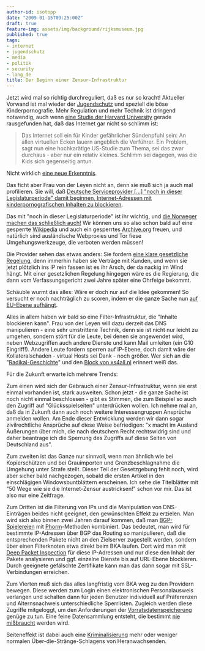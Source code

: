 ```yaml
---
author-id: isotopp
date: "2009-01-15T09:25:00Z"
draft: true
feature-img: assets/img/background/rijksmuseum.jpg
published: true
tags:
- internet
- jugendschutz
- media
- politik
- security
- lang_de
title: Der Beginn einer Zensur-Infrastruktur
---
```

Jetzt wird mal so richtig durchreguliert, daß es nur so kracht! Aktueller Vorwand ist mal wieder der <a href="http://www.spiegel.de/netzwelt/web/0,1518,601179,00.html">Jugendschutz</a> und speziell die böse Kinderpornografie. Mehr Regulation und mehr Technik ist dringend notwendig, auch wenn <a href="http://www.spiegel.de/netzwelt/web/0,1518,601256,00.html">eine Studie der Harvard University</a> gerade rausgefunden hat, daß das Internet gar nicht so schlimm ist: <blockquote>Das Internet soll ein für Kinder gefährlicher Sündenpfuhl sein: An allen virtuellen Ecken lauern angeblich die Verführer. Ein Problem, sagt nun eine hochkarätige US-Studie zum Thema, sei das zwar durchaus - aber nur ein relativ kleines. Schlimm sei dagegen, was die Kids sich gegenseitig antun.</blockquote> Nicht wirklich <a href="http://blog.koehntopp.de/archives/772-Kinder,-Identitaetsmanagement,-Jugendschutz-und-das-Internet.html">eine neue Erkenntnis</a>.

Das ficht aber Frau von der Leyen nicht an, denn sie muß sich ja auch mal profilieren. Sie will, daß <a href="http://www.spiegel.de/netzwelt/web/0,1518,601440,00.html">Deutsche Serviceprovider […]  "noch in dieser Legislaturperiode" damit beginnen, Internet-Adressen mit kinderpornografischen Inhalten zu blockieren</a>. 



Das mit "noch in dieser Legislaturperiode" ist ihr wichtig, und <a href="http://www.heise.de/newsticker/Familienministerin-Provider-machen-mit-beim-Sperren-von-Kinderporno--/meldung/121769">die Norweger machen das schließlich auch!</a> Wir können uns so also schon bald auf eine gesperrte <a href="http://www.heise.de/newsticker/Nach-Wikipedia-Sperre-Kritik-an-der-britischen-Internet-Watch-Foundation--/meldung/120398">Wikipedia</a> und auch ein gesperrtes <a href="http://www.heise.de/newsticker/Britische-Jugendschuetzer-lassen-Internet-Archiv-blockieren--/meldung/121754">Archive.org</a> freuen, und natürlich sind ausländische Webproxies und Tor fiese Umgehungswerkzeuge, die verboten werden müssen!

Die Provider sehen das etwas anders: Sie fordern <a href="http://www.heise.de/newsticker/Internetprovider-fordern-klare-gesetzliche-Regelung-fuer-Access-Blocking--/meldung/121799">eine klare gesetzliche Regelung</a>, denn immerhin haben sie Verträge mit Kunden, und wenn sie jetzt plötzlich ins IP rein fassen ist es ihr Arsch, der da nackig im Wind hängt. Mit einer gesetzlichen Regelung hingegen wäre es die Regierung, die dann vom Verfassungsgericht zwei Jahre später eine Ohrfeige bekommt.

Schäuble wurmt das alles: Wäre er doch nur auf die Idee gekommen! So versucht er noch nachträglich zu scoren, indem er die ganze Sache nun <a href="http://www.heise.de/newsticker/Schaeuble-will-Kampf-gegen-Kinderpornografie-internationalisieren--/meldung/121809">auf EU-Ebene aufhängt</a>.

Alles in allem haben wir bald so eine Filter-Infrastruktur, die "Inhalte blockieren kann". Frau von der Leyen will dazu derzeit das DNS manipulieren - eine sehr umstrittene Technik, denn sie ist nicht nur leicht zu umgehen, sondern stört für die Leute, bei denen sie angewendet wird, neben Webzugriffen auch andere Dienste und kann Mail umleiten (ein G10 Eingriff!). Andere Leute fordern sperren auf IP-Ebene, doch damit wäre der Kollateralschaden - virtual Hosts sei Dank - noch größer. Wer sich an die "<a href="http://de.wikipedia.org/wiki/Radikal_(Zeitschrift)">Radikal-Geschichte</a>" und den <a href="http://en.wikipedia.org/wiki/Xs4all#Radikal_Magazine">Block von xs4all.nl</a> erinnert weiß das.

Für die Zukunft erwarte ich mehrere Trends:

Zum einen wird sich der Gebrauch einer Zensur-Infrastruktur, wenn sie erst einmal vorhanden ist, stark ausweiten. Schon jetzt - die ganze Sache ist noch nicht einmal beschlossen - gibt es Stimmen, die zum  Beispiel so auch den Zugriff auf "Glücksspielseiten" unterdrücken wollen. Ich nehme mal an, daß da in Zukunft dann auch noch weitere Interessengruppen Ansprüche anmelden wollen. Am Ende dieser Entwicklung werden wir dann sogar zivilrechtliche Ansprüche auf diese Weise befriedigen: "x macht im Ausland Äußerungen über mich, die nach deutschem Recht rechtswidrig sind und daher beantrage ich die Sperrung des Zugriffs auf diese Seiten von Deutschland aus".

Zum zweiten ist das Ganze nur sinnvoll, wenn man ähnlich wie bei Kopierschützen und bei Grauimporten und Grenzbeschlagnahme die Umgehung unter Strafe stellt. Dieser Teil der Gesetzgebung fehlt noch, wird aber sicher bald nachgezogen, sobald die ersten Artikel in den einschlägigen Windowsbuntblättern erscheinen. Ich sehe die Titelblätter mit "50 Wege wie sie die Internet-Zensur austricksen!" schon vor mir. Das ist also nur eine Zeitfrage.

Zum Dritten ist die Filterung von IPs und die Manipulation von DNS-Einträgen beides nicht geeignet, den gewünschten Effekt zu erzielen. Man wird sich also binnen zwei Jahren darauf kommen, daß man <a href="http://en.wikipedia.org/wiki/BGP">BGP-Spielereien</a> mit <a href="http://en.wikipedia.org/wiki/Phorm">Phorm</a>-Methoden kombiniert. Das bedeutet, man wird für bestimmte IP-Adressen über BGP das Routing so manipulieren, daß die entsprechenden Pakete nicht an den Zielserver zugestellt werden, sondern über einen Filterknoten etwa direkt beim BKA laufen. Dort wird man mit <a href="http://en.wikipedia.org/wiki/Deep_packet_inspection">Deep Packet Inspection</a> für diese IP-Adressen und nur diese den Inhalt der Pakete analysieren und ggf. einzelne Dienste bis auf URL-Ebene blockieren. Durch geeignete gefälschte Zertifikate kann man das dann sogar mit SSL-Verbindungen erreichen.

Zum Vierten muß sich das alles langfristig vom BKA weg zu den Providern bewegen. Diese werden zum Login einen elektronischen Personalausweis verlangen und schalten dann für jeden Benutzer individuell auf Präferenzen und Alternsnachweis unterschiedliche Sperrlisten. Zugleich werden diese Zugriffe mitgeloggt, um den Anforderungen der <a href="http://de.wikipedia.org/wiki/Vorratsdatenspeicherung">Vorratsdatenspeicherung</a> genüge zu tun. Eine feine Datensammlung entsteht, die bestimmt <a href="http://www.theregister.co.uk/2009/01/14/ny_cop_gilty_plea/">nie mißbraucht</a> werden wird.

Seiteneffekt ist dabei auch eine <a href="http://www.spiegel.de/netzwelt/web/0,1518,601399,00.html">Kriminalisierung</a> mehr oder weniger normalen Über-die-Stränge-Schlagens von Heranwachsenden.
